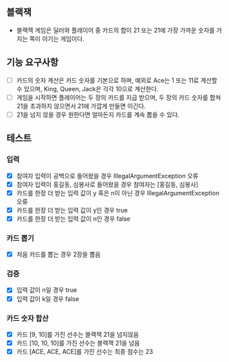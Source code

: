 ## 블랙잭

- 블랙잭 게임은 딜러와 플레이어 중 카드의 합이 21 또는 21에 가장 가까운 숫자를 가지는 쪽이 이기는 게임이다.

## 기능 요구사항

- [ ] 카드의 숫자 계산은 카드 숫자를 기본으로 하며, 예외로 Ace는 1 또는 11로 계산할 수 있으며, King, Queen, Jack은 각각 10으로 계산한다.
- [ ] 게임을 시작하면 플레이어는 두 장의 카드를 지급 받으며, 두 장의 카드 숫자를 합쳐 21을 초과하지 않으면서 21에 가깝게 만들면 이긴다.
- [ ] 21을 넘지 않을 경우 원한다면 얼마든지 카드를 계속 뽑을 수 있다.

## 테스트

### 입력

- [x] 참여자 입력이 공백으로 들어왔을 경우 IllegalArgumentException 오류
- [x] 참여자 입력이 홍길동, 심봉사로 들어왔을 경우 참여자는 [홍길동, 심봉사]
- [x] 카드를 한장 더 받는 입력 값이 y 혹은 n이 아닌 경우 IllegalArgumentException 오류
- [x] 카드를 한장 더 받는 입력 값이 y인 경우 true
- [x] 카드를 한장 더 받는 입력 값이 n인 경우 false

### 카드 뽑기

- [x] 처음 카드를 뽑는 경우 2장을 뽑음

### 검증

- [x] 입력 값이 n일 경우 true
- [x] 입력 값이 k일 경우 false

### 카드 숫자 합산

- [x] 카드 [9, 10]를 가진 선수는 블랙잭 21을 넘지않음
- [x] 카드 [10, 10, 10]를 가진 선수는 블랙잭 21을 넘음
- [x] 카드 [ACE, ACE, ACE]를 가진 선수는 최종 점수는 23
